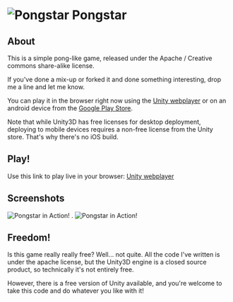 ![Pongstar](https://raw.github.com/shadowmint/pongstar/master/media/icon.small.png) Pongstar
==

About
--
This is a simple pong-like game, released under the Apache / Creative commons share-alike license.

If you've done a mix-up or forked it and done something interesting, drop me a line and let me know.

You can play it in the browser right now using the [Unity webplayer](http://htmlpreview.github.com/?https://github.com/shadowmint/pongstar/master/media/webplayer/pongstar.html)
or on an android device from the [Google Play Store](https://play.google.com/store/apps/details?id=com.shadowmint.pongstar).

Note that while Unity3D has free licenses for desktop deployment, deploying to mobile devices requires
a non-free license from the Unity store. That's why there's no iOS build. 

Play!
--
Use this link to play live in your browser: [Unity webplayer](http://htmlpreview.github.com/?https://github.com/shadowmint/pongstar/master/media/webplayer/pongstar.html)

Screenshots
--
![Pongstar in Action!](https://raw.github.com/shadowmint/pongstar/master/media/320x480.1.png) . ![Pongstar in Action!](https://raw.github.com/shadowmint/pongstar/master/media/320x480.2.png)

Freedom!
--
Is this game really really free? Well... not quite. All the code I've written is under the apache license, but the Unity3D engine is a closed
source product, so technically it's not entirely free.

However, there is a free version of Unity available, and you're welcome to take this code and do whatever you like with it!
